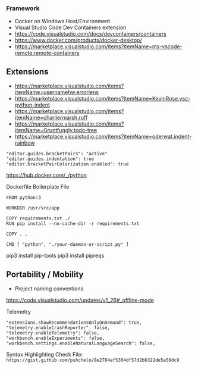 ### Framework
- Docker on Windows Host/Environment
- Visual Studio Code Dev Containers extension
- https://code.visualstudio.com/docs/devcontainers/containers
- https://www.docker.com/products/docker-desktop/
- https://marketplace.visualstudio.com/items?itemName=ms-vscode-remote.remote-containers

## Extensions
- https://marketplace.visualstudio.com/items?itemName=usernamehw.errorlens
- https://marketplace.visualstudio.com/items?itemName=KevinRose.vsc-python-indent
- https://marketplace.visualstudio.com/items?itemName=charliermarsh.ruff
- https://marketplace.visualstudio.com/items?itemName=Gruntfuggly.todo-tree
- https://marketplace.visualstudio.com/items?itemName=oderwat.indent-rainbow

```
"editor.guides.bracketPairs": "active"
"editor.guides.indentation": true
"editor.bracketPairColorization.enabled": true
```

https://hub.docker.com/_/python

Dockerfile Boilerplate File
```
FROM python:3

WORKDIR /usr/src/app

COPY requirements.txt ./
RUN pip install --no-cache-dir -r requirements.txt

COPY . .

CMD [ "python", "./your-daemon-or-script.py" ]
```

pip3 install pip-tools
pip3 install pipreqs

## Portability / Mobility
- Project naming conventions


https://code.visualstudio.com/updates/v1_26#_offline-mode

Telemetry 
```
"extensions.showRecommendationsOnlyOnDemand": true,
"telemetry.enableCrashReporter": false,
"telemetry.enableTelemetry": false,
"workbench.enableExperiments": false,
"workbench.settings.enableNaturalLanguageSearch": false,
```

Syntax Highlighting Check File:
`https://gist.github.com/pshchelo/8e2784ef5304df57d2b6322de5a56dc9`
